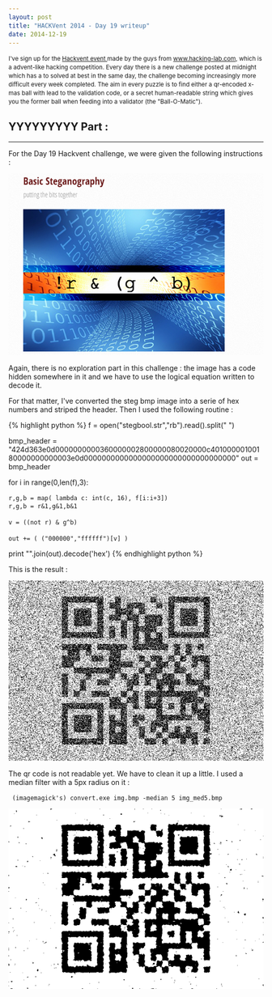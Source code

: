 ```yaml
---
layout: post
title: "HACKVent 2014 - Day 19 writeup"
date: 2014-12-19
---
```


<small>
I've sign up for the <a href = "hackvent.hacking-lab.com"> Hackvent event </a> made by the guys from <a href = "www.hacking-lab.com"> www.hacking-lab.com</a>, which is a advent-like hacking competition. Every day there is a new challenge posted at midnight which has a to solved at best in the same day, the challenge becoming increasingly more difficult every week completed. The aim in every puzzle is to find either a qr-encoded x-mas ball with lead to the validation code, or a secret human-readable string which gives you the former ball when feeding into a validator (the "Ball-O-Matic"). 
</small>

<!--more-->

## YYYYYYYYY Part :

- - - - - - -


For the Day 19 Hackvent challenge, we were given the following instructions :

![Riddle from hackvent.hacking-lab.com for Day 19](/assets/hackvent/19/riddle.png)

Again, there is no exploration part in this challenge : the image has a code hidden somewhere in it and we have to use the logical equation written to decode it.

For that matter, I've converted the steg bmp image into a serie of hex numbers and striped the header. Then I used the following routine :

{% highlight python %}
f = open("stegbool.str","rb").read().split(" ")

bmp_header = "424d363e0d0000000000360000002800000080020000c40100000100180000000000003e0d0000000000000000000000000000000000"
out = bmp_header

for i in range(0,len(f),3):

	r,g,b = map( lambda c: int(c, 16), f[i:i+3])
	r,g,b = r&1,g&1,b&1

	v = ((not r) & g^b)

	out += ( ("000000","ffffff")[v] )
	

print "".join(out).decode('hex')
{% endhighlight python %}

This is the result :

![ugly ugly ugly code](/assets/hackvent/19/img.png)

The qr code is not readable yet. We have to clean it up a little. I used a median filter with a 5px radius on it : 

<pre><code> (imagemagick's) convert.exe img.bmp -median 5 img_med5.bmp</code></pre>

![That's way better](/assets/hackvent/19/rgbstegbool_median5.png)